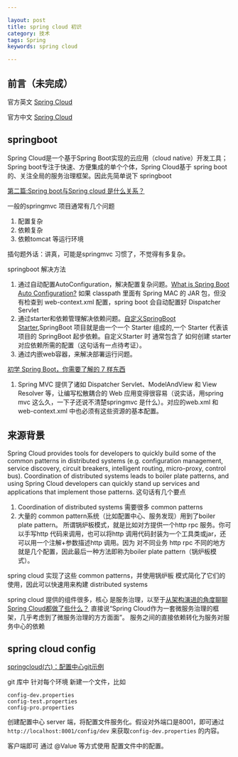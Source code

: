 ```yaml
---

layout: post
title: spring cloud 初识
category: 技术
tags: Spring
keywords: spring cloud

---
```


## 前言（未完成）

官方英文 [Spring Cloud](http://cloud.spring.io/spring-cloud-static/Dalston.SR2/#_spring_cloud_config)

官方中文 [Spring Cloud](https://springcloud.cc/spring-cloud-dalston.html)

## springboot 

Spring Cloud是一个基于Spring Boot实现的云应用（cloud native）开发工具；Spring boot专注于快速、方便集成的单个个体，Spring Cloud基于 spring boot的、关注全局的服务治理框架。因此先简单说下 springboot

[第二篇:Spring boot与Spring cloud 是什么关系？](https://zhuanlan.zhihu.com/p/30211072)

一般的springmvc 项目通常有几个问题

1. 配置复杂
2. 依赖复杂
3. 依赖tomcat 等运行环境

插句题外话：讲真，可能是springmvc 习惯了，不觉得有多复杂。

springboot 解决方法

1. 通过自动配置AutoConfiguration，解决配置复杂问题。[What is Spring Boot Auto Configuration?](http://www.springboottutorial.com/spring-boot-auto-configuration) 如果 classpath 里面有 Spring MAC 的 JAR 包，但没有检查到 web-context.xml 配置，spring boot 会自动配置好 Dispatcher Servlet 
2. 通过starter和依赖管理解决依赖问题。[自定义SpringBoot Starter](http://objcoding.com/2018/02/02/Costom-SpringBoot-Starter/),SpringBoot 项目就是由一个一个 Starter 组成的,一个 Starter 代表该项目的 SpringBoot 起步依赖。自定义Starter 时 通常包含了 如何创建 starter 对应依赖所需的配置（这句话有一点待考证）。
3. 通过内嵌web容器，来解决部署运行问题。


[初学 Spring Boot，你需要了解的 7 样东西](https://juejin.im/post/5a50b189518825732334f713)

1. Spring MVC 提供了诸如 Dispatcher Servlet、ModelAndView 和 View Resolver 等，让编写松散耦合的 Web 应用变得很容易（说实话，用spring mvc 这么久，一下子还说不清楚springmvc 是什么）。对应的web.xml 和 web-context.xml 中也必须有这些资源的基本配置。


## 来源背景

Spring Cloud provides tools for developers to quickly build some of the common patterns in distributed systems (e.g. configuration management, service discovery, circuit breakers, intelligent routing, micro-proxy, control bus). Coordination of distributed systems leads to boiler plate patterns, and using Spring Cloud developers can quickly stand up services and applications that implement those patterns. 这句话有几个要点

1. Coordination of distributed systems 需要很多 common patterns
2. 大量的 common pattern系统（比如配置中心、服务发现）用到了boiler plate pattern。 所谓锅炉板模式，就是比如对方提供一个http rpc 服务。你可以手写http 代码来调用，也可以将http 调用代码封装为一个工具类或jar，还可以用一个注解+参数描述http 调用。因为 对不同业务 http rpc 不同的地方就是几个配置，因此最后一种方法即称为boiler plate pattern（锅炉板模式）。

spring cloud 实现了这些 common patterns，并使用锅炉板 模式简化了它们的使用，因此可以快速用来构建 distributed systems

spring cloud 提供的组件很多，核心 是服务治理，以至于[从架构演进的角度聊聊Spring Cloud都做了些什么？](http://www.ityouknow.com/springcloud/2017/11/02/framework-and-springcloud.html) 直接说“Spring Cloud作为一套微服务治理的框架，几乎考虑到了微服务治理的方方面面”。 服务之间的直接依赖转化为服务对服务中心的依赖

## spring cloud config

[springcloud(六)：配置中心git示例](http://www.ityouknow.com/springcloud/2017/05/22/springcloud-config-git.html)

git 库中 针对每个环境 新建一个文件，比如

	config-dev.properties
	config-test.properties
	config-pro.properties
	
创建配置中心 server 端，将配置文件服务化。假设对外端口是8001，即可通过`http://localhost:8001/config/dev` 来获取`config-dev.properties` 的内容。

客户端即可 通过 @Value 等方式使用 配置文件中的配置。
